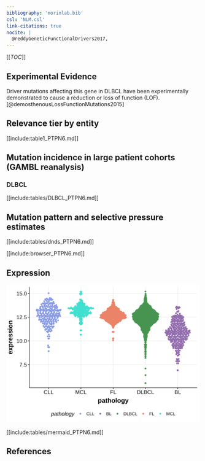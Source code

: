 ```yaml
---
bibliography: 'morinlab.bib'
csl: 'NLM.csl'
link-citations: true
nocite: |
  @reddyGeneticFunctionalDrivers2017, 
---
```

[[_TOC_]]


## Experimental Evidence

Driver mutations affecting this gene in DLBCL have been experimentally demonstrated to cause a reduction or loss of function (LOF).[@demosthenousLossFunctionMutations2015]

## Relevance tier by entity

[[include:table1_PTPN6.md]]

## Mutation incidence in large patient cohorts (GAMBL reanalysis)

### DLBCL
[[include:tables/DLBCL_PTPN6.md]]

## Mutation pattern and selective pressure estimates

[[include:tables/dnds_PTPN6.md]]

[[include:browser_PTPN6.md]]

## Expression
![](images/gene_expression/PTPN6_by_pathology.svg)
<!-- ORIGIN: reddyGeneticFunctionalDrivers2017 -->
<!-- DLBCL: reddyGeneticFunctionalDrivers2017 -->

[[include:tables/mermaid_PTPN6.md]]

## References

